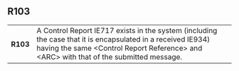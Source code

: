 ## R103
<table>
 <tr>
  <th>
   R103
  </th>
  <td>
   A Control Report IE717 exists in the system (including the case that it is encapsulated in a received IE934) having the same &lt;Control Report Reference&gt; and &lt;ARC&gt; with that of the submitted message.
  </td>
 </tr>
</table>
